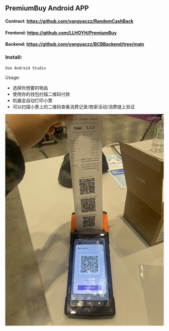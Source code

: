 ## PremiumBuy Android APP

#### 

#### Contract: https://github.com/yangyaczz/RandomCashBack
#### Frontend: https://github.com/LLHOYH/PremiumBuy
#### Backend: https://github.com/yangyaczz/BCBBackend/tree/main

### Install:
```
Use Android Studio
```

Usage:

- 选择你想要的物品
- 使用你的钱包扫描二维码付款
- 机器会自动打印小票
- 可以扫描小票上的二维码查看消费记录/商家活动/消费链上验证

![aaaa.JPG](src/main/res/drawable/aaaa.JPG)